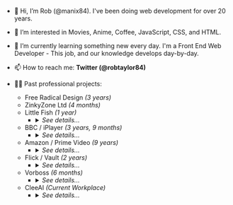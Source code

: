 - 👋 Hi, I’m Rob (@manix84). I've been doing web development for over 20 years.
- 👀 I’m interested in Movies, Anime, Coffee, JavaScript, CSS, and HTML.
- 🌱 I’m currently learning something new every day. I'm a Front End Web Developer - This job, and our knowledge develops day-by-day.


- 📫 How to reach me: **Twitter (@robtaylor84)**  


- 👨‍💻 Past professional projects:
  - Free Radical Design *(3 years)*
  - ZinkyZone Ltd *(4 months)*
  - Little Fish *(1 year)*
    - <details><summary><em>See details...</em></summary>
        <ul>
          <li><strong>Projects:</strong><ul>
            <li>Main Website [https://littlefish.co.uk/]</li>
          </ul></li>
        </ul>
      </detail>
  - BBC / iPlayer *(3 years, 9 months)*
    - <details><summary><em>See details...</em></summary>
        <ul>
          <li><strong>Projects:</strong><ul>
            <li>BBC Radio Player [https://www.bbc.co.uk/sounds/player/bbc_radio_one]</li>
            <li>iPlayer (TV & Radio) [https://www.bbc.co.uk/iplayer]</li>
            <li>Children In Need Homepage [https://www.bbc.co.uk/cin]</li>
            <li>CBBC Homepage [https://www.bbc.co.uk/cbbc]</li>
            <li>TV Guide [https://www.bbc.co.uk/iplayer/guide]</li>
            <li>Channels:<ul>
              <li>BBC One [https://www.bbc.co.uk/tv/bbcone]</li>
              <li>BBC Two [https://www.bbc.co.uk/tv/bbctwo]</li>
              <li>BBC Three [https://www.bbc.co.uk/tv/bbcthree]</li>
              <li>BBC Four [https://www.bbc.co.uk/tv/bbcfour]</li>
              <li>CBBC [https://www.bbc.co.uk/tv/cbbc]</li>
              <li>CBeebies [https://www.bbc.co.uk/tv/cbeebies]</li>
              <li>Scotland [https://www.bbc.co.uk/tv/bbcscotland]</li>
              <li>News [https://www.bbc.co.uk/tv/bbcnews]</li>
              <li>Parliament [https://www.bbc.co.uk/tv/bbcparliament]</li>
              <li>Alba [https://www.bbc.co.uk/tv/bbcalba]</li>
              <li>S4C [https://www.bbc.co.uk/tv/s4c]</li>
            </ul></li>
          </ul></li>
        </ul>
      </details>
  - Amazon / Prime Video *(9 years)*
    - <details><summary><em>See details...</em></summary>
        <ul>
          <li><strong>Projects:</strong><ul>
          <li>Lovefilm (transitioning to Amazon Video) [https://www.lovefilm.com/]</li>
          <li>Amazon Video [https://www.amazon.com/aiv]</li>
          <li>Prime Video [https://www.primevideo.com]</li>
          <li>DVUI (Digital Video User Interface)<ul>
            <li>Part of the internal tools team.</li>
            <li>Internal only website.</li>
            <li>The component library for Amazon Video/Prime Video. This includes all of the buttons/inputs/carousels that are common to the sites.</li>
            <li>Fully tested and documented with a demo framework for developers to test the implementation before introducing it into their code.</li>
          </ul></li>
        </ul></li>
      </ul></details>
  - Flick / Vault *(2 years)*
    - <details><summary><em>See details...</em></summary>
        <ul>
          <li><strong>Projects:</strong><ul>
          <li>Flick [<s>https://www.flick.com</s>]</li>
          <li>Vault [https://vault.fan]</li>
        </ul></li>
      </ul></details>
  - Vorboss *(6 months)*
    - <details><summary><em>See details...</em></summary>
        <ul>
          <li><strong>Projects:</strong><ul>
          <li>Customer Service Portal [Not released to public yet]</li>
          <li>Installation Engineer Portal [Internal Project]</li>
        </ul></li>
      </ul></details>
  - CleeAI *(Current Workplace)*
    - <details><summary><em>See details...</em></summary>
        <ul>
          <li><strong>Projects:</strong><ul>
          <li>Real Estate AI Chatbot Demo [Not Publicly Available]</li>
          <li>CleeAI.com [https://cleeai.com]</li>
        </ul></li>
      </ul></details>

